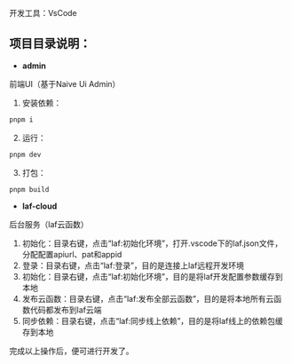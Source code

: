 开发工具：VsCode

## 项目目录说明：
- **admin**

前端UI（基于Naive Ui Admin）
1. 安装依赖：
```bash
pnpm i
```
2. 运行：
```bash
pnpm dev
```
3. 打包：
```bash
pnpm build
```

- **laf-cloud**

后台服务（laf云函数）
1. 初始化：目录右键，点击“laf:初始化环境”，打开.vscode下的laf.json文件，分配配置apiurl、pat和appid
2. 登录：目录右键，点击“laf:登录”，目的是连接上laf远程开发环境
3. 初始化：目录右键，点击“laf:初始化环境”，目的是将laf开发配置参数缓存到本地
4. 发布云函数：目录右键，点击“laf:发布全部云函数”，目的是将本地所有云函数代码都发布到laf云端
5. 同步依赖：目录右键，点击“laf:同步线上依赖”，目的是将laf线上的依赖包缓存到本地

完成以上操作后，便可进行开发了。
